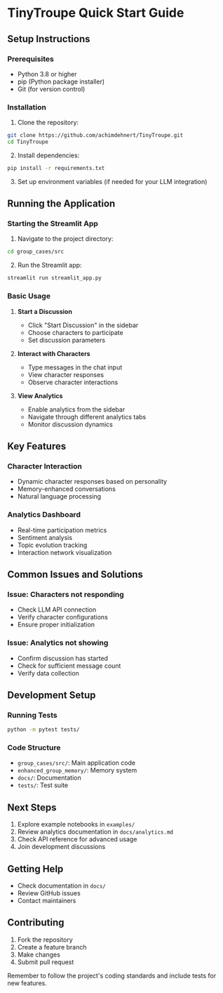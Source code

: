 # TinyTroupe Quick Start Guide

## Setup Instructions

### Prerequisites
- Python 3.8 or higher
- pip (Python package installer)
- Git (for version control)

### Installation
1. Clone the repository:
```bash
git clone https://github.com/achimdehnert/TinyTroupe.git
cd TinyTroupe
```

2. Install dependencies:
```bash
pip install -r requirements.txt
```

3. Set up environment variables (if needed for your LLM integration)

## Running the Application

### Starting the Streamlit App
1. Navigate to the project directory:
```bash
cd group_cases/src
```

2. Run the Streamlit app:
```bash
streamlit run streamlit_app.py
```

### Basic Usage
1. **Start a Discussion**
   - Click "Start Discussion" in the sidebar
   - Choose characters to participate
   - Set discussion parameters

2. **Interact with Characters**
   - Type messages in the chat input
   - View character responses
   - Observe character interactions

3. **View Analytics**
   - Enable analytics from the sidebar
   - Navigate through different analytics tabs
   - Monitor discussion dynamics

## Key Features

### Character Interaction
- Dynamic character responses based on personality
- Memory-enhanced conversations
- Natural language processing

### Analytics Dashboard
- Real-time participation metrics
- Sentiment analysis
- Topic evolution tracking
- Interaction network visualization

## Common Issues and Solutions

### Issue: Characters not responding
- Check LLM API connection
- Verify character configurations
- Ensure proper initialization

### Issue: Analytics not showing
- Confirm discussion has started
- Check for sufficient message count
- Verify data collection

## Development Setup

### Running Tests
```bash
python -m pytest tests/
```

### Code Structure
- `group_cases/src/`: Main application code
- `enhanced_group_memory/`: Memory system
- `docs/`: Documentation
- `tests/`: Test suite

## Next Steps
1. Explore example notebooks in `examples/`
2. Review analytics documentation in `docs/analytics.md`
3. Check API reference for advanced usage
4. Join development discussions

## Getting Help
- Check documentation in `docs/`
- Review GitHub issues
- Contact maintainers

## Contributing
1. Fork the repository
2. Create a feature branch
3. Make changes
4. Submit pull request

Remember to follow the project's coding standards and include tests for new features.
